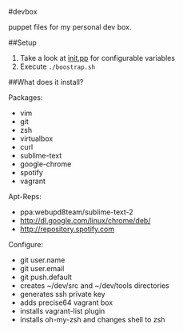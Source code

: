 #devbox

puppet files for my personal dev box.

##Setup
1. Take a look at [init.pp](manifests/init.pp) for configurable variables
2. Execute `./boostrap.sh`

##What does it install?

Packages:  
* vim
* git
* zsh
* virtualbox
* curl
* sublime-text
* google-chrome
* spotify
* vagrant

Apt-Reps:  
* ppa:webupd8team/sublime-text-2 
* http://dl.google.com/linux/chrome/deb/
* http://repository.spotify.com

Configure:
* git user.name
* git user.email
* git push.default
* creates ~/dev/src and ~/dev/tools directories
* generates ssh private key
* adds precise64 vagrant box
* installs vagrant-list plugin
* installs oh-my-zsh and changes shell to zsh
